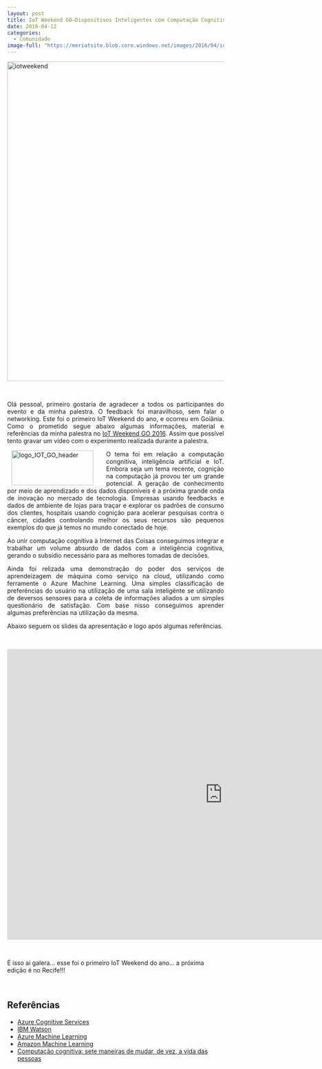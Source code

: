 ```yaml
---
layout: post
title: IoT Weekend GO–Dispositivos Inteligentes com Computação Cognitiva e IA
date: 2016-04-12
categories:
  - Comunidade
image-full: "https://meriatsite.blob.core.windows.net/images/2016/04/iotweekend.jpg"
---
```

<p><a href="https://meriatsite.blob.core.windows.net/images/2016/04/iotweekend.jpg"><img title="iotweekend" style="border-top: 0px; border-right: 0px; background-image: none; border-bottom: 0px; float: none; padding-top: 0px; padding-left: 0px; margin-left: auto; border-left: 0px; display: block; padding-right: 0px; margin-right: auto" border="0" alt="iotweekend" src="https://meriatsite.blob.core.windows.net/images/2016/04/iotweekend.jpg" width="990" height="742" /></a>
<p align="justify">&nbsp;</p>
<p align="justify">Olá pessoal, primeiro gostaria de agradecer a todos os participantes do evento e da minha palestra. O feedback foi maravilhoso, sem falar o networking. Este foi o primeiro IoT Weekend do ano, e ocorreu em Goiânia. Como o prometido segue abaixo algumas informações, material e referências da minha palestra no <a href="http://www.iotweekend.com.br/2016/Goiania/index.html" target="_blank">IoT Weekend GO 2016</a>. Assim que possível tento gravar um vídeo com o experimento realizada durante a palestra.</p>
<p align="justify"><a href="http://meriat-blog.azurewebsites.net/wp-content/uploads/2016/04/logo_IOT_GO_header.png"><img title="logo_IOT_GO_header" style="border-top: 0px; border-right: 0px; background-image: none; border-bottom: 0px; float: left; padding-top: 0px; padding-left: 0px; border-left: 0px; margin: 0px 30px 0px 10px; display: inline; padding-right: 0px" border="0" alt="logo_IOT_GO_header" src="https://meriatsite.blob.core.windows.net/images/logo_IOT_GO_header_thumb.png" width="190" align="left" height="81" /></a>O tema foi em relação a computação congnitiva, inteligência artificial e IoT. Embora seja um tema recente, cognição na computação já provou ter um grande potencial. A geração de conhecimento por meio de aprendizado e dos dados disponíveis é a próxima grande onda de inovação no mercado de tecnologia. Empresas usando feedbacks e dados de ambiente de lojas para traçar e explorar os padrões de consumo dos clientes, hospitais usando cognição para acelerar pesquisas contra o câncer, cidades controlando melhor os seus recursos são pequenos exemplos do que já temos no mundo conectado de hoje. </p>
<p><!--more-->
<p align="justify">Ao unir computação cognitiva à Internet das Coisas conseguimos integrar e trabalhar um volume absurdo de dados com a inteligência cognitiva, gerando o subsídio necessário para as melhores tomadas de decisões.
<p align="justify">Ainda foi relizada uma demonstração do poder dos serviços de aprendeizagem de máquina como serviço na cloud, utilizando como ferramente o Azure Machine Learning. Uma simples classificação de preferências do usuário na utilização de uma sala inteligênte se utilizando de deversos sensores para a coleta de informações aliados a um simples questionário de satisfação. Com base nisso conseguimos aprender algumas preferências na utilização da mesma.
<p align="justify">Abaixo seguem os slides da apresentação e logo após algumas referências.
<p align="justify">&nbsp;
<p><iframe style="height: 675px; width: 1000px" marginheight="0" src="https://www.slideshare.net/slideshow/embed_code/key/6aR1nnfD1bZfI1" frameborder="0" width="998" marginwidth="0" scrolling="no"> </iframe></p>
<p>&nbsp;</p>
<p>É isso ai galera… esse foi o primeiro IoT Weekend do ano… a próxima edição é no Recife!!!</p>
<p>&nbsp;</p>
<h2>Referências</h2>
<ul>
<li><a href="https://azure.microsoft.com/en-us/services/cognitive-services/" target="_blank">Azure Cognitive Services</a></li>
<li><a href="http://www.ibm.com/smarterplanet/us/en/ibmwatson/" target="_blank">IBM Watson</a></li>
<li><a href="https://azure.microsoft.com/en-us/services/machine-learning/" target="_blank">Azure Machine Learning</a></li>
<li><a href="https://aws.amazon.com/pt/machine-learning/" target="_blank">Amazon Machine Learning</a></li>
<li><a href="http://epoca.globo.com/vida/noticia/2015/06/sete-maneiras-de-computacao-cognitiva-mudar-vida-das-pessoas.html" target="_blank">Computação cognitiva: sete maneiras de mudar, de vez, a vida das pessoas</a></li>
</ul></p></p>
